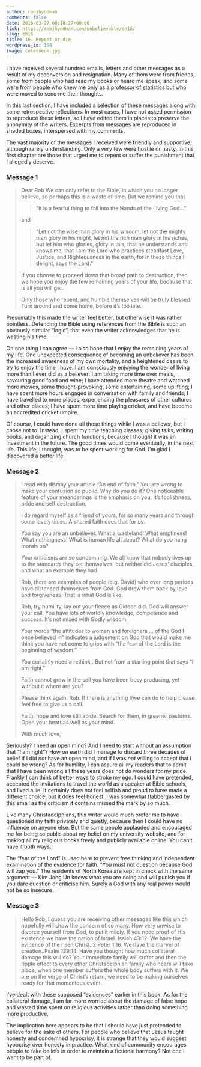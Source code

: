 ```yaml
---
author: robjhyndman
comments: false
date: 2016-03-27 08:18:27+00:00
link: https://robjhyndman.com/unbelievable/ch16/
slug: ch16
title: 16. Repent or die
wordpress_id: 158
image: colosseum.jpg
---
```


I have received several hundred emails, letters and other messages as a result of my deconversion and resignation. Many of them were from friends, some from people who had read my books or heard me speak, and some were from people who knew me only as a professor of statistics but who were moved to send me their thoughts.

In this last section, I have included a selection of these messages along with some retrospective reflections. In most cases, I have not asked permission to reproduce these letters, so I have edited them in places to preserve the anonymity of the writers. Excerpts from messages are reproduced in shaded boxes, interspersed with my comments.

The vast majority of the messages I received were friendly and supportive, although rarely understanding. Only a very few were hostile or nasty. In this first chapter are those that urged me to repent or suffer the punishment that I allegedly deserve.


### Message 1


<blockquote>Dear Rob
We can only refer to the Bible, in which you no longer believe, so perhaps this is a waste of time. But we remind you that

<blockquote>“It is a fearful thing to fall into the Hands of the Living God…”</blockquote>

and

<blockquote>“Let not the wise man glory in his wisdom, let not the mighty man glory in his might, let not the rich man glory in his riches, but let him who glories, glory in this, that he understands and knows me, that I am the Lord who practices steadfast Love, Justice, and Righteousness in the earth, for in these things I delight, says the Lord.”</blockquote>

If you choose to proceed down that broad path to destruction, then we hope you enjoy the few remaining years of your life, because that is all you will get.

Only those who repent, and humble themselves will be truly blessed. Turn around and come home, before it’s too late.</blockquote>


Presumably this made the writer feel better, but otherwise it was rather pointless. Defending the Bible using references from the Bible is such an obviously circular “logic”, that even the writer acknowledges that he is wasting his time.

On one thing I can agree — I also hope that I enjoy the remaining years of my life. One unexpected consequence of becoming an unbeliever has been the increased awareness of my own mortality, and a heightened desire to try to enjoy the time I have. I am consciously enjoying the wonder of living more than I ever did as a believer: I am taking more time over meals, savouring good food and wine; I have attended more theatre and watched more movies, some thought-provoking, some entertaining, some uplifting; I have spent more hours engaged in conversation with family and friends; I have travelled to more places, experiencing the pleasures of other cultures and other places; I have spent more time playing cricket, and have become an accredited cricket umpire.

Of course, I could have done all those things while I was a believer, but I chose not to. Instead, I spent my time teaching classes, giving talks, writing books, and organizing church functions, because I thought it was an investment in the future. The good times would come eventually, in the next life. This life, I thought, was to be spent working for God. I’m glad I discovered a better life.



### Message 2




<blockquote><p>I read with dismay your article “An end of faith.” You are wrong to make your confusion so public. Why do you do it? One noticeable feature of your meanderings is the emphasis on you. It’s foolishness, pride and self destruction.</p>

<p>I do regard myself as a friend of yours, for so many years and through some lovely times. A shared faith does that for us.</p>

<p>You say you are an unbeliever. What a wasteland! What emptiness! What nothingness! What is human life all about? What do you hang morals on?</p>

<p>Your criticisms are so condemning. We all know that nobody lives up to the standards they set themselves, but neither did Jesus’ disciples, and what an example they had.</p>

<p>Rob, there are examples of people (e.g. David) who over long periods have distanced themselves from God. God drew them back by love and forgiveness. That is what God is like.</p>

<p>Rob, try humility, lay out your fleece as Gideon did. God will answer your call. You have lots of worldly knowledge, competence and success. It’s not mixed with Godly wisdom.</p>

<p>Your words “the attitudes to women and foreigners … of the God I once believed in” indicates a judgement on God that would make me think you have not come to grips with “the fear of the Lord is the beginning of wisdom.”</p>

<p>You certainly need a rethink,. But not from a starting point that says “I am right.”</p>

<p>Faith cannot grow in the soil you have been busy producing, yet without it where are you?</p>

<p>Please think again, Rob. If there is anything I/we can do to help please feel free to give us a call.</p>

<p>Faith, hope and love still abide. Search for them, in greener pastures. Open your heart as well as your mind.</p>

<p>With much love,</p></blockquote>


Seriously? I need an open mind? And I need to start without an assumption that “I am right”? How on earth did I manage to discard three decades of belief if I did _not_ have an open mind, and if I was _not_ willing to accept that I could be wrong? As for humility, I can assure all my readers that to admit that I have been wrong all these years does not do wonders for my pride. Frankly I can think of better ways to stroke my ego. I could have pretended, accepted the invitations to travel the world as a speaker at Bible schools, and lived a lie. It certainly does not feel selfish and proud to have made a different choice, but it does feel honest. I was somewhat flabbergasted by this email as the criticism it contains missed the mark by so much.

Like many Christadelphians, this writer would much prefer me to have questioned my faith privately and quietly, because then I could have no influence on anyone else. But the same people applauded and encouraged me for being so public about my belief on my university website, and for making all my religious books freely and publicly available online. You can’t have it both ways.

The “fear of the Lord” is used here to prevent free thinking and independent examination of the evidence for faith. “You must not question because God will zap you.” The residents of North Korea are kept in check with the same argument — Kim Jong Un knows what you are doing and will punish you if you dare question or criticise him. Surely a God with any real power would not be so insecure.



### Message 3




<blockquote>Hello Rob, I guess you are receiving other messages like this which hopefully will show the concern of so many. How very unwise to divorce yourself from God, to put it mildly. If you need proof of His existence we have the nation of Israel..Isaiah 43:12. We have the evidence of the risen Christ..2 Peter 1:16. We have the marvel of creation..Psalm 139:14. Have you thought how much collateral damage this will do? Your immediate family will suffer and then the ripple effect to every other Christadelphian family who hears will take place, when one member suffers the whole body suffers with it. We are on the verge of Christ’s return, we need to be making ourselves ready for that momentous event.</blockquote>


I’ve dealt with these supposed “evidences” earlier in this book. As for the collateral damage, I am far more worried about the damage of false hope and wasted time spent on religious activities rather than doing something more productive.

The implication here appears to be that I should have just pretended to believe for the sake of others. For people who believe that Jesus taught honesty and condemned hypocrisy, it is strange that they would suggest hypocrisy over honesty in practice. What kind of community encourages people to fake beliefs in order to maintain a fictional harmony? Not one I want to be part of.
